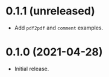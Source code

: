 0.1.1 (unreleased)
=====

- Add `pdf2pdf` and `comment` examples.

0.1.0 (2021-04-28)
=====

- Initial release.
